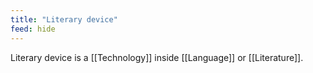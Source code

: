 ```yaml
---
title: "Literary device"
feed: hide
---
```


Literary device is a [[Technology]] inside [[Language]] or [[Literature]]. 